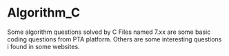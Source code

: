 # Algorithm_C
Some algorithm questions solved by C
Files named 7.xx are some basic coding questions from PTA platform.
Others are some interesting questions i found in some websites.
